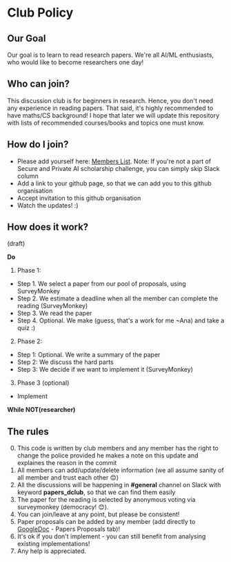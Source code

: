 # Club Policy

## Our Goal

Our goal is to learn to read research papers. We're all AI/ML enthusiasts, who would like to become researchers one day!

## Who can join?

This discussion club is for beginners in research. Hence, you don't need any experience in reading papers. That said, 
it's highly recommended to have maths/CS background! I hope that later we will update this repository with lists of recommended courses/books and topics one must know. 

## How do I join? 
- Please add yourself here: [Members List](https://docs.google.com/spreadsheets/d/1w5gMKcwRyFKW_3JVB6kEZ6uVT_fHtrrDHxCy5kU0MV8/edit#gid=0). Note: If you're not a part of Secure and Private AI scholarship challenge, you can simply skip Slack column
- Add a link to your github page, so that we can add you to this github organisation  
- Accept invitation to this github organisation 
- Watch the updates! :)

## How does it work? 
(draft) 

**Do**
1. Phase 1:
  - Step 1. We select a paper from our pool of proposals, using SurveyMonkey
  - Step 2. We estimate a deadline when all the member can complete the reading (SurveyMonkey)
  - Step 3. We read the paper 
  - Step 4. Optional. We make (guess, that's a work for me ~Ana) and take a quiz :) 
2. Phase 2:
  - Step 1: Optional. We write a summary of the paper 
  - Step 2: We discuss the hard parts 
  - Step 3: We decide if we want to implement it (SurveyMonkey)
3. Phase 3 (optional)
  - Implement 

**While NOT(researcher)**

## The rules 

0. This code is written by club members and any member has the right to change the police provided he makes a note on this update and explaines the reason in the commit
1. All members can add/update/delete information (we all assume sanity of all member and trust each other :blush:)
2. All the discussions will be happening in **#general** channel on Slack with keyword **papers_dclub**, so that we can find them easily
4. The paper for the reading is selected by anonymous voting via surveymonkey (democracy! :blush:).
5. You can join/leave at any point, but please be consistent!
6. Paper proposals can be added by any member (add directly to [GoogleDoc](https://docs.google.com/spreadsheets/d/1w5gMKcwRyFKW_3JVB6kEZ6uVT_fHtrrDHxCy5kU0MV8/edit#gid=1091439268) - Papers Proposals tab)!
7. It's ok if you don't implement - you can still benefit from analysing existing implementations!
8. Any help is appreciated. 
